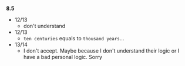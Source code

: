**8.5**

- 12/13
  - don't understand
- 12/13
  - `ten centuries` equals to `thousand years`...
- 13/14
  - I don't accept. Maybe because I don't understand their logic or I have a bad personal logic. Sorry

